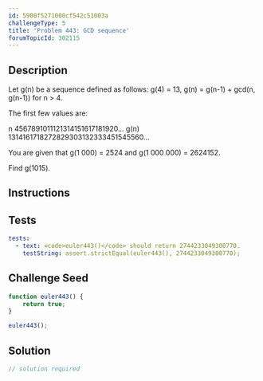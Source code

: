 ```yaml
---
id: 5900f5271000cf542c51003a
challengeType: 5
title: 'Problem 443: GCD sequence'
forumTopicId: 302115
---
```


## Description
<section id='description'>

Let g(n) be a sequence defined as follows:
g(4) = 13,
g(n) = g(n-1) + gcd(n, g(n-1)) for n > 4.

The first few values are:

n 4567891011121314151617181920...
g(n) 1314161718272829303132333451545560...
<!-- TODO Use MathJax -->

You are given that g(1 000) = 2524 and g(1 000 000) = 2624152.

Find g(1015).
</section>

## Instructions
<section id='instructions'>

</section>

## Tests
<section id='tests'>

```yml
tests:
  - text: <code>euler443()</code> should return 2744233049300770.
    testString: assert.strictEqual(euler443(), 2744233049300770);

```

</section>

## Challenge Seed
<section id='challengeSeed'>

<div id='js-seed'>

```js
function euler443() {
    return true;
}

euler443();
```

</div>



</section>

## Solution
<section id='solution'>

```js
// solution required
```

</section>
